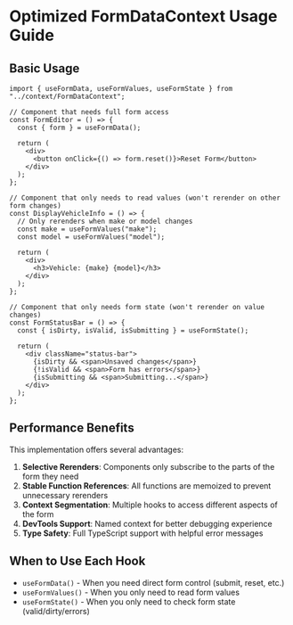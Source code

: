 
# Optimized FormDataContext Usage Guide

## Basic Usage

```tsx
import { useFormData, useFormValues, useFormState } from "../context/FormDataContext";

// Component that needs full form access
const FormEditor = () => {
  const { form } = useFormData();
  
  return (
    <div>
      <button onClick={() => form.reset()}>Reset Form</button>
    </div>
  );
};

// Component that only needs to read values (won't rerender on other form changes)
const DisplayVehicleInfo = () => {
  // Only rerenders when make or model changes
  const make = useFormValues("make");
  const model = useFormValues("model");
  
  return (
    <div>
      <h3>Vehicle: {make} {model}</h3>
    </div>
  );
};

// Component that only needs form state (won't rerender on value changes)
const FormStatusBar = () => {
  const { isDirty, isValid, isSubmitting } = useFormState();
  
  return (
    <div className="status-bar">
      {isDirty && <span>Unsaved changes</span>}
      {!isValid && <span>Form has errors</span>}
      {isSubmitting && <span>Submitting...</span>}
    </div>
  );
};
```

## Performance Benefits

This implementation offers several advantages:

1. **Selective Rerenders**: Components only subscribe to the parts of the form they need
2. **Stable Function References**: All functions are memoized to prevent unnecessary rerenders
3. **Context Segmentation**: Multiple hooks to access different aspects of the form
4. **DevTools Support**: Named context for better debugging experience
5. **Type Safety**: Full TypeScript support with helpful error messages

## When to Use Each Hook

- `useFormData()` - When you need direct form control (submit, reset, etc.)
- `useFormValues()` - When you only need to read form values
- `useFormState()` - When you only need to check form state (valid/dirty/errors)
